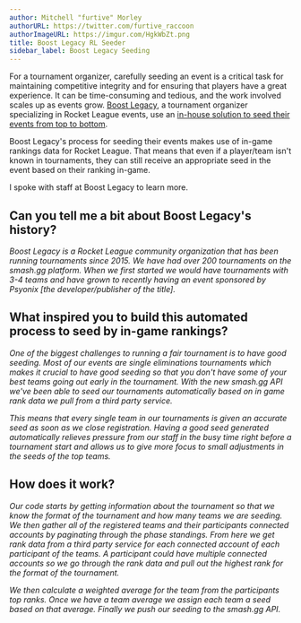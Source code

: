 ```yaml
---
author: Mitchell "furtive" Morley
authorURL: https://twitter.com/furtive_raccoon
authorImageURL: https://imgur.com/HgkWbZt.png
title: Boost Legacy RL Seeder
sidebar_label: Boost Legacy Seeding
---
```


For a tournament organizer, carefully seeding an event is a critical task for maintaining 
 competitive integrity and for ensuring that players have a great experience.
It can be time-consuming and tedious, and the work involved scales up as events grow.
<a href="https://twitter.com/boostlegacy" target="_">Boost Legacy</a>, a tournament organizer specializing in Rocket League events, use an
 <a href="https://github.com/pfeiferj/smash-gg-rocket-league-seeder" target="_">in-house solution to seed their events from top to bottom</a>.

<!--truncate-->

Boost Legacy's process for seeding their events makes use of in-game rankings data for Rocket League.
That means that even if a player/team isn't known in tournaments, they can still receive an appropriate seed in the event based on their
 ranking in-game.

I spoke with staff at Boost Legacy to learn more.

## Can you tell me a bit about Boost Legacy's history?

*Boost Legacy is a Rocket League community organization that has been running tournaments since 2015.
We have had over 200 tournaments on the smash.gg platform.
When we first started we would have tournaments with 3-4 teams and have grown to recently having an event sponsored by Psyonix [the developer/publisher of the title].*

## What inspired you to build this automated process to seed by in-game rankings?

*One of the biggest challenges to running a fair tournament is to have good seeding.
Most of our events are single eliminations tournaments which makes it crucial to have good seeding so that you don't have some of your best teams going out early in the tournament.
With the new smash.gg API we've been able to seed our tournaments automatically based on in game rank data we pull from a third party service.*

*This means that every single team in our tournaments is given an accurate seed as soon as we close registration.
Having a good seed generated automatically relieves pressure from our staff in the busy time right before a tournament start and allows us to give more focus to small adjustments in the seeds of the top teams.*

## How does it work?

*Our code starts by getting information about the tournament so that we know the format of the tournament and how many teams we are seeding.
We then gather all of the registered teams and their participants connected accounts by paginating through the phase standings.
From here we get rank data from a third party service for each connected account of each participant of the teams.
A participant could have multiple connected accounts so we go through the rank data and pull out the highest rank for the format of the tournament.*

*We then calculate a weighted average for the team from the participants top ranks.
Once we have a team average we assign each team a seed based on that average.
Finally we push our seeding to the smash.gg API.*